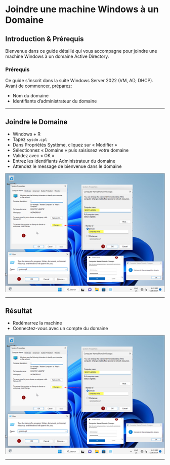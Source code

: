 # Joindre une machine Windows à un Domaine

## Introduction & Prérequis

Bienvenue dans ce guide détaillé qui vous accompagne pour joindre une machine Windows à un domaine Active Directory.

### Prérequis

Ce guide s’inscrit dans la suite Windows Server 2022 (VM, AD, DHCP).
Avant de commencer, préparez:
- Nom du domaine
- Identifiants d’administrateur du domaine

---

## Joindre le Domaine

- Windows + R
- Tapez `sysdm.cpl`
- Dans Propriétés Système, cliquez sur « Modifier »
- Sélectionnez « Domaine » puis saisissez votre domaine
- Validez avec « OK »
- Entrez les identifiants Administrateur du domaine
- Attendez le message de bienvenue dans le domaine

![Join Domain - Assistant](../../assets/join-domain/joindomain1.png)

---

## Résultat

- Redémarrez la machine
- Connectez-vous avec un compte du domaine

![Join Domain - Connexion](../../assets/join-domain/joindomain1.png)

---
